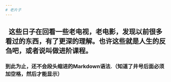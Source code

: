 ```yaml
---
# 老片子
---
```

## &ensp;这些日子在回看一些老电视，老电影，发现以前很多看过的东西，有了更深的理解。也许这些就是人生的反刍吧，或者说叫做进阶课程。
### 到此为止，还不会段头缩进的Markdown语法.（知道了井号后面必须加空格，然后才能显示）
